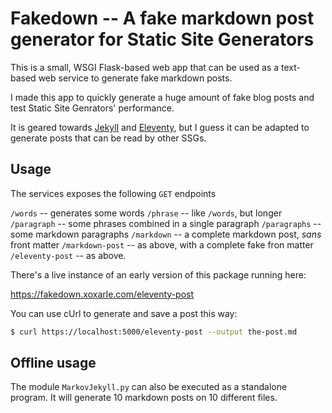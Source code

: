 # Fakedown -- A fake markdown post generator for Static Site Generators

This is a small, WSGI Flask-based web app that can be used as a text-based web service to generate fake markdown posts. 

I made this app to quickly generate a huge amount of fake blog posts and test Static Site Genrators' performance.

It is geared towards [Jekyll](https://jekyllrb.com) and [Eleventy](https://11ty.dev), but I guess it can be adapted to generate posts that can be read by other SSGs.

## Usage

The services exposes the following `GET` endpoints

`/words` -- generates some words
`/phrase` -- like `/words`, but longer
`/paragraph` -- some phrases combined in a single paragraph
`/paragraphs` -- some markdown paragraphs
`/markdown` -- a complete markdown post, _sans_ front matter
`/markdown-post` -- as above, with a complete fake fron matter
`/eleventy-post` -- as above.

There's a live instance of an early version of this package running here:

https://fakedown.xoxarle.com/eleventy-post

You can use cUrl to generate and save a post this way:

``` bash
$ curl https://localhost:5000/eleventy-post --output the-post.md
```

## Offline usage

The module `MarkovJekyll.py` can also be executed as a standalone program. It will generate 10 markdown posts on 10 different files. 